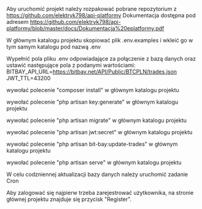 Aby uruchomić projekt należy rozpakować pobrane repozytorium z https://github.com/elektryk798/api-platformy
Dokumentacja dostępna pod adresem https://github.com/elektryk798/api-platformy/blob/master/docs/Dokumentacja%20eplatformy.pdf

W głównym katalogu projektu skopiować plik .env.examples i wkleić go w tym samym katalogu pod nazwą .env 

Wypełnić pola pliku .env odpowiadające za połączenie z bazą danych
oraz ustawić następujące pola z podanymi wartościami:
BITBAY_API_URL=https://bitbay.net/API/Public/BTCPLN/trades.json
JWT_TTL=43200

wywołać polecenie "composer install" w głównym katalogu projektu

wywołać polecenie "php artisan key:generate" w głównym katalogu projektu

wywołać polecenie "php artisan migrate" w głównym katalogu projektu

wywołać polecenie "php artisan jwt:secret" w głównym katalogu projektu

wywołać polecenie "php artisan bit-bay:update-trades" w głównym katalogu projektu

wywołać polecenie "php artisan serve" w głównym katalogu projektu

W celu codzniennej aktualizacji bazy danych należy uruchomić zadanie Cron

Aby zalogować się najpierw trzeba zarejestrować użytkownika, 
na stronie głównej projektu znajduje się przycisk "Register".